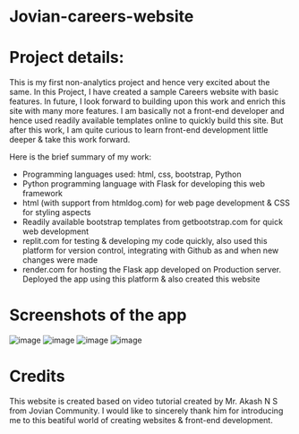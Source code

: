 # Jovian-careers-website
# Project details:
This is my first non-analytics project and hence very excited about the same.
In this Project, I have created a sample Careers website with basic features.
In future, I look forward to building upon this work and enrich this site with many more features.
I am basically not a front-end developer and hence used readily available templates online to quickly build this site. But after this work, I am quite curious to learn front-end development little deeper & take this work forward.

Here is the brief summary of my work:
- Programming languages used: html, css, bootstrap, Python
- Python programming language with Flask for developing this web framework
- html (with support from htmldog.com) for web page development & CSS for styling aspects
- Readily available bootstrap templates from getbootstrap.com for quick web development
- replit.com for testing & developing my code quickly, also used this platform for version control, integrating with Github as and when new changes were made
- render.com for hosting the Flask app developed on Production server. Deployed the app using this platform & also created this website

# Screenshots of the app
![image](https://user-images.githubusercontent.com/56335301/190380203-b0e49109-6a74-4ac7-8f73-e56d86134ff8.png)
![image](https://user-images.githubusercontent.com/56335301/190380321-fef48e87-efc6-45be-bac1-64e19769c1cb.png)
![image](https://user-images.githubusercontent.com/56335301/190380400-875ddf57-4e92-4c7a-974b-734c11f2b0e7.png)
![image](https://user-images.githubusercontent.com/56335301/190380485-52f2b182-b2d9-4938-abef-87ddf72579e7.png)

# Credits
This website is created based on video tutorial created by Mr. Akash N S from Jovian Community.
I would like to sincerely thank him for introducing me to this beatiful world of creating websites & front-end development.

